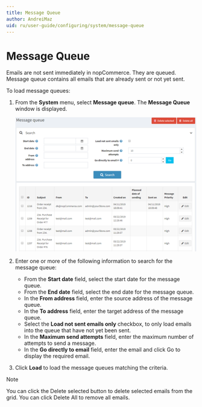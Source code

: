 ```yaml
---
title: Message Queue
author: AndreiMaz
uid: ru/user-guide/configuring/system/message-queue
---
```

# Message Queue

Emails are not sent immediately in nopCommerce. They are queued. Message queue contains all emails that are already sent or not yet sent.

To load message queues:

1. From the **System** menu, select **Message queue**. The **Message Queue** window is displayed.

    ![Message queue](_static/message-queue/message-queue.png)
1. Enter one or more of the following information to search for the message queue:
    * From the **Start date** field, select the start date for the message queue.
    * From the **End date** field, select the end date for the message queue.
    * In the **From address** field, enter the source address of the message queue.
    * In the **To address** field, enter the target address of the message queue.
    * Select the **Load not sent emails only** checkbox, to only load emails into the queue that have not yet been sent.
    * In the **Maximum send attempts** field, enter the maximum number of attempts to send a message.
    * In the **Go directly to email** field, enter the email and click Go to display the required email.
1. Click **Load** to load the message queues matching the criteria.

> [!NOTE]
> You can click the Delete selected button to delete selected emails from the grid. You can click Delete All to remove all emails.
